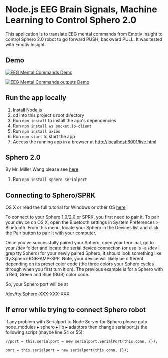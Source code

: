 # Node.js EEG Brain Signals, Machine Learning to Control Sphero 2.0

This application is to translate EEG mental commands from Emotiv Insight to control Sphero 2.0 robot to go forward PUSH, backward PULL. It was tested with Emotiv Insight.


## Demo
[![EEG Mental Commands Demo](https://media.giphy.com/media/lqYUEtMTwyOjKjpP4L/giphy.gif)](https://youtu.be/TAonz6efaSM)

[![EEG Mental Commands outputs Demo](https://media.giphy.com/media/KDtFrtoNSdAaMXdC5n/giphy.gif)](https://youtu.be/h4VI_mme5BQ)


## Run the app locally

1. [Install Node.js][]
1. cd into this project's root directory
1. Run `npm install` to install the app's dependencies
1. Run `npm install ws socket.io-client`
1. Run `npm install axios`
1. Run `npm start` to start the app
1. Access the running app in a browser at <http://localhost:6001/live.html>

[Install Node.js]: https://nodejs.org/en/download/




## Sphero 2.0 

By Mr. Miller Wang please see [here](https://github.com/MTSPD/Sphero)



1. Run `npm install sphero serialport`

## Connecting to Sphero/SPRK

OS X or read the full tutorial for Windows or other OS [here](https://github.com/orbotix/sphero.js)

To connect to your Sphero 1.0/2.0 or SPRK, you first need to pair it. To pair your device on OS X, open the Bluetooth settings in System Preferences > Bluetooth. From this menu, locate your Sphero in the Devices list and click the Pair button to pair it with your computer.

Once you've successfully paired your Sphero, open your terminal, go to your /dev folder and locate the serial device connection (or use ls -a /dev | grep tty.Sphero) for your newly paired Sphero; it should look something like tty.Sphero-RGB-AMP-SPP. Note, your device will likely be different depending on its preset color code (the three colors your Sphero cycles through when you first turn it on). The previous example is for a Sphero with a Red, Green and Blue (RGB) color code.

So, your Sphero port will be at

/dev/tty.Sphero-XXX-XXX-XXX

## If error while trying to connect Sphero robot
if any problem with Serialport to Node Server for Sphero please goto node_modules⁩ ▸ ⁨sphero⁩ ▸ ⁨lib⁩ ▸ ⁨adaptors⁩ then change serialport.js the following script (maybe line 54 or 55):

`//port = this.serialport = new serialport.SerialPort(this.conn, {});`

`port = this.serialport = new serialport(this.conn, {});`


